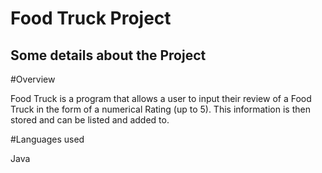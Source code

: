 # Food Truck Project

## Some details about the Project

#Overview

Food Truck is a program that allows a user to input their review of a Food Truck in the form of a numerical Rating (up to 5). This information is then stored and can be listed and added to.

#Languages used

Java
